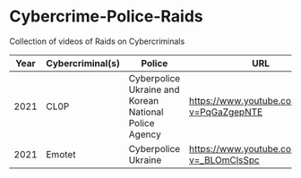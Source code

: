 # Cybercrime-Police-Raids
Collection of videos of Raids on Cybercriminals

| Year | Cybercriminal(s) | Police | URL |
|---|---|---|---|
| 2021 | CL0P | Cyberpolice Ukraine and Korean National Police Agency | https://www.youtube.com/watch?v=PqGaZgepNTE |
| 2021 | Emotet | Cyberpolice Ukraine | https://www.youtube.com/watch?v=_BLOmClsSpc |
